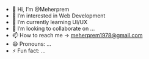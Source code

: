 - 👋 Hi, I’m @Meherprem
- 👀 I’m interested in Web Development
- 🌱 I’m currently learning UI/UX
- 💞️ I’m looking to collaborate on ...
- 📫 How to reach me -> meherprem1978@gmail.com
- 😄 Pronouns: ...
- ⚡ Fun fact: ...

<!---
Meherprem/Meherprem is a ✨ special ✨ repository because its `README.md` (this file) appears on your GitHub profile.
You can click the Preview link to take a look at your changes.
--->
